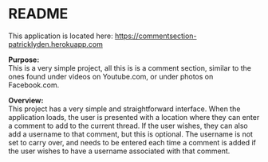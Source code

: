 # README

This application is located here: https://commentsection-patricklyden.herokuapp.com

**Purpose:**<br>
This is a very simple project, all this is is a comment section, similar to the ones found under videos on Youtube.com, or under photos on Facebook.com.

**Overview:**<br>
This project has a very simple and straightforward interface.  When the application loads, the user is presented with a location where they can enter a comment to add to the current thread.  If the user wishes, they can also add a username to that comment, but this is optional.  The username is not set to carry over, and needs to be entered each time a comment is added if the user wishes to have a username associated with that comment.

